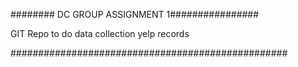######## DC GROUP ASSIGNMENT 1################

GIT Repo to do data collection yelp records

##################################################
